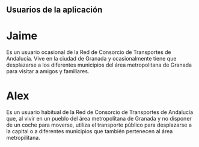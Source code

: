 ## Usuarios de la aplicación
# Jaime
Es un usuario ocasional de la Red de Consorcio de Transportes de Andalucía. Vive en la ciudad de Granada y ocasionalmente tiene que desplazarse a los diferentes municipios del área metropolitana de Granada para visitar a amigos y familiares.

# Alex
Es un usuario habitual de la Red de Consorcio de Transportes de Andalucía que, al vivir en un pueblo del área metropolitana de Granada y no disponer de un coche para moverse, utiliza el transporte público para desplazarse a la capital o a diferentes municipios que también pertenecen al área metropilitana.